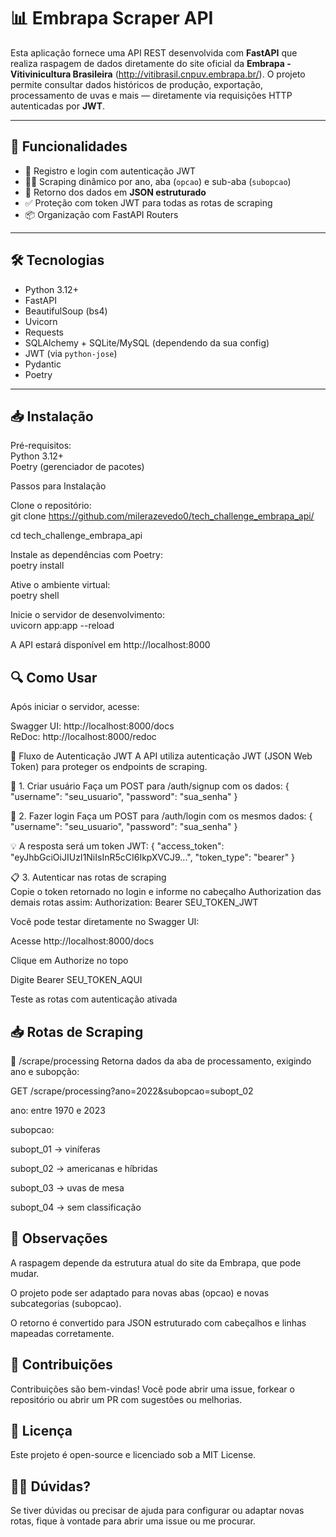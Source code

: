 # 📊 Embrapa Scraper API

Esta aplicação fornece uma API REST desenvolvida com **FastAPI** que realiza raspagem de dados diretamente do site oficial da **Embrapa - Vitivinicultura Brasileira** (http://vitibrasil.cnpuv.embrapa.br/). O projeto permite consultar dados históricos de produção, exportação, processamento de uvas e mais — diretamente via requisições HTTP autenticadas por **JWT**.

---

## 🚀 Funcionalidades

- 🔐 Registro e login com autenticação JWT
- 🕵️‍♂️ Scraping dinâmico por ano, aba (`opcao`) e sub-aba (`subopcao`)
- 🔄 Retorno dos dados em **JSON estruturado**
- ✅ Proteção com token JWT para todas as rotas de scraping
- 📦 Organização com FastAPI Routers

---

## 🛠️ Tecnologias

- Python 3.12+
- FastAPI
- BeautifulSoup (bs4)
- Uvicorn
- Requests
- SQLAlchemy + SQLite/MySQL (dependendo da sua config)
- JWT (via `python-jose`)
- Pydantic
- Poetry

---


## 📥 Instalação
Pré-requisitos: \
Python 3.12+ \
Poetry (gerenciador de pacotes)

Passos para Instalação

Clone o repositório: \
git clone https://github.com/milerazevedo0/tech_challenge_embrapa_api/

cd tech_challenge_embrapa_api

Instale as dependências com Poetry: \
poetry install

Ative o ambiente virtual: \
poetry shell

Inicie o servidor de desenvolvimento: \
uvicorn app:app --reload

A API estará disponível em http://localhost:8000

## 🔍 Como Usar
Após iniciar o servidor, acesse:

Swagger UI: http://localhost:8000/docs \
ReDoc: http://localhost:8000/redoc

🔐 Fluxo de Autenticação JWT
A API utiliza autenticação JWT (JSON Web Token) para proteger os endpoints de scraping.

🧾 1. Criar usuário
Faça um POST para /auth/signup com os dados:
{
  "username": "seu_usuario",
  "password": "sua_senha"
}

🔑 2. Fazer login
Faça um POST para /auth/login com os mesmos dados:
{
  "username": "seu_usuario",
  "password": "sua_senha"
}

💡 A resposta será um token JWT:
{
  "access_token": "eyJhbGciOiJIUzI1NiIsInR5cCI6IkpXVCJ9...",
  "token_type": "bearer"
}

📋 3. Autenticar nas rotas de scraping \
Copie o token retornado no login e informe no cabeçalho Authorization das demais rotas assim:
Authorization: Bearer SEU_TOKEN_JWT

Você pode testar diretamente no Swagger UI:

Acesse http://localhost:8000/docs

Clique em Authorize no topo

Digite Bearer SEU_TOKEN_AQUI

Teste as rotas com autenticação ativada

## 📥 Rotas de Scraping
🔎 /scrape/processing
Retorna dados da aba de processamento, exigindo ano e subopção:

GET /scrape/processing?ano=2022&subopcao=subopt_02

ano: entre 1970 e 2023

subopcao:

subopt_01 → viníferas

subopt_02 → americanas e híbridas

subopt_03 → uvas de mesa

subopt_04 → sem classificação

## 📌 Observações
A raspagem depende da estrutura atual do site da Embrapa, que pode mudar.

O projeto pode ser adaptado para novas abas (opcao) e novas subcategorias (subopcao).

O retorno é convertido para JSON estruturado com cabeçalhos e linhas mapeadas corretamente.

## 🤝 Contribuições
Contribuições são bem-vindas! Você pode abrir uma issue, forkear o repositório ou abrir um PR com sugestões ou melhorias.

## 📄 Licença
Este projeto é open-source e licenciado sob a MIT License.

## 🙋‍♂️ Dúvidas?
Se tiver dúvidas ou precisar de ajuda para configurar ou adaptar novas rotas, fique à vontade para abrir uma issue ou me procurar.